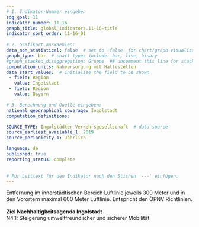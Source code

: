 ```yaml
---
# 1. Indikator-Nummer eingeben 
sdg_goal: 11 
indicator_number: 11.16
graph_title: global_indicators.11-16-title
indicator_sort_order: 11-16-01
 
# 2. Grafikart auswaehlen: 
data_non_statistical: false  # set to 'false' for chart/graph visualization 
graph_type: bar  # chart types include: bar, line, binary 
#graph_stacked_disaggregation: Gruppe  ## uncomment this line for stacked bars. eplace 'Geschlecht' with the field of aggregation. 
computation_units: Nahversorgung mit Haltestellen 
data_start_values:  # initialize the field to be shown  
 - field: Region 
   value: Ingolstadt 
 - field: Region 
   value: Bayern 

# 3. Berechnung und Quelle eingeben: 
national_geographical_coverage: Ingolstadt 
computation_definitions: 

SOURCE_TYPE: Ingolstädter Verkehrsgesellschaft  # data source  
source_earliest_available_1: 2019
source_periodicity_1: Jährlich

language: de   
published: true 
reporting_status: complete
 
 
# Für Leittext für den Indikator nach den Stichen '---' einfügen. 
---
```

Entfernung im innerstädtischen Bereich Luftlinie jeweils 300 Meter und in den Vorortern maximal 600 Meter Luftlinie. Entspricht den ÖPNV Richtlinien. <br>
<br>
<b>Ziel Nachhaltigkeitsagenda Ingolstadt</b><br>
N4.1: Steigerung umweltfreundlicher und sicherer Mobilität
